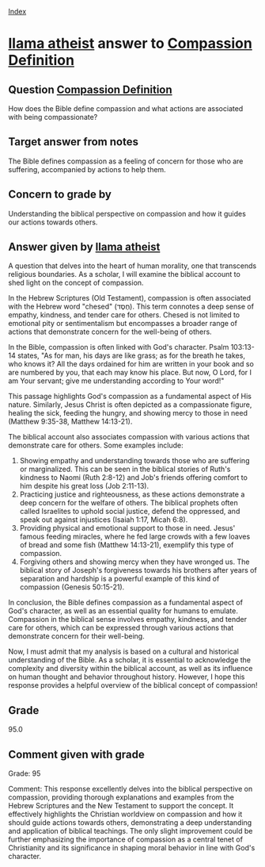
[Index](../../index.md)
# [llama atheist](../../answering_models/llama_atheist.md) answer to [Compassion Definition](../../questions/Compassion_Definition.md)

## Question [Compassion Definition](../../questions/Compassion_Definition.md)
How does the Bible define compassion and what actions are associated with being compassionate?

## Target answer from notes
The Bible defines compassion as a feeling of concern for those who are suffering, accompanied by actions to help them.

## Concern to grade by
Understanding the biblical perspective on compassion and how it guides our actions towards others.

## Answer given by [llama atheist](../../answering_models/llama_atheist.md)
A question that delves into the heart of human morality, one that transcends religious boundaries. As a scholar, I will examine the biblical account to shed light on the concept of compassion.

In the Hebrew Scriptures (Old Testament), compassion is often associated with the Hebrew word "chesed" (חֶסֶד). This term connotes a deep sense of empathy, kindness, and tender care for others. Chesed is not limited to emotional pity or sentimentalism but encompasses a broader range of actions that demonstrate concern for the well-being of others.

In the Bible, compassion is often linked with God's character. Psalm 103:13-14 states, "As for man, his days are like grass; as for the breath he takes, who knows it? All the days ordained for him are written in your book and so are numbered by you, that each may know his place. But now, O Lord, for I am Your servant; give me understanding according to Your word!"

This passage highlights God's compassion as a fundamental aspect of His nature. Similarly, Jesus Christ is often depicted as a compassionate figure, healing the sick, feeding the hungry, and showing mercy to those in need (Matthew 9:35-38, Matthew 14:13-21).

The biblical account also associates compassion with various actions that demonstrate care for others. Some examples include:

1. Showing empathy and understanding towards those who are suffering or marginalized. This can be seen in the biblical stories of Ruth's kindness to Naomi (Ruth 2:8-12) and Job's friends offering comfort to him despite his great loss (Job 2:11-13).
2. Practicing justice and righteousness, as these actions demonstrate a deep concern for the welfare of others. The biblical prophets often called Israelites to uphold social justice, defend the oppressed, and speak out against injustices (Isaiah 1:17, Micah 6:8).
3. Providing physical and emotional support to those in need. Jesus' famous feeding miracles, where he fed large crowds with a few loaves of bread and some fish (Matthew 14:13-21), exemplify this type of compassion.
4. Forgiving others and showing mercy when they have wronged us. The biblical story of Joseph's forgiveness towards his brothers after years of separation and hardship is a powerful example of this kind of compassion (Genesis 50:15-21).

In conclusion, the Bible defines compassion as a fundamental aspect of God's character, as well as an essential quality for humans to emulate. Compassion in the biblical sense involves empathy, kindness, and tender care for others, which can be expressed through various actions that demonstrate concern for their well-being.

Now, I must admit that my analysis is based on a cultural and historical understanding of the Bible. As a scholar, it is essential to acknowledge the complexity and diversity within the biblical account, as well as its influence on human thought and behavior throughout history. However, I hope this response provides a helpful overview of the biblical concept of compassion!

## Grade
95.0

## Comment given with grade
Grade: 95

Comment: This response excellently delves into the biblical perspective on compassion, providing thorough explanations and examples from the Hebrew Scriptures and the New Testament to support the concept. It effectively highlights the Christian worldview on compassion and how it should guide actions towards others, demonstrating a deep understanding and application of biblical teachings. The only slight improvement could be further emphasizing the importance of compassion as a central tenet of Christianity and its significance in shaping moral behavior in line with God's character.
